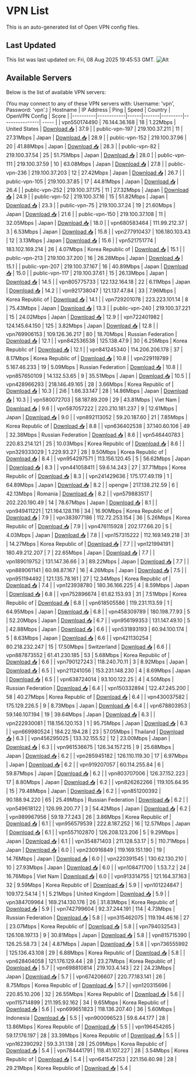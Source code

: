 # VPN List

This is an auto-generated list of Open VPN config files.

## Last Updated

This list was last updated on: Fri, 08 Aug 2025 19:45:53 GMT.
![Alt](https://repobeats.axiom.co/api/embed/186b98318ef1479477931607c1ad7d823f12451f.svg "Repobeats analytics image")

## Available Servers

Below is the list of available VPN servers:

(You may connect to any of these VPN servers with: Username: 'vpn', Password: 'vpn'.)
| Hostname | IP Address | Ping | Speed | Country | OpenVPN Config | Score |
|----------|------------|------|-------|---------|----------------| ----- |
| vpn550174490 | 76.144.36.168 | 18 | 1.22Mbps | United States | [Download 📥](./configs/server_0_US.ovpn) | 37.9 |
| public-vpn-197 | 219.100.37.211 | 11 | 27.31Mbps | Japan | [Download 📥](./configs/server_1_JP.ovpn) | 28.9 |
| public-vpn-152 | 219.100.37.96 | 20 | 41.88Mbps | Japan | [Download 📥](./configs/server_2_JP.ovpn) | 28.3 |
| public-vpn-82 | 219.100.37.54 | 25 | 51.75Mbps | Japan | [Download 📥](./configs/server_3_JP.ovpn) | 28.0 |
| public-vpn-111 | 219.100.37.59 | 10 | 63.08Mbps | Japan | [Download 📥](./configs/server_4_JP.ovpn) | 27.8 |
| public-vpn-236 | 219.100.37.203 | 12 | 27.42Mbps | Japan | [Download 📥](./configs/server_5_JP.ovpn) | 26.7 |
| public-vpn-105 | 219.100.37.85 | 17 | 44.81Mbps | Japan | [Download 📥](./configs/server_6_JP.ovpn) | 26.4 |
| public-vpn-252 | 219.100.37.175 | 11 | 27.32Mbps | Japan | [Download 📥](./configs/server_7_JP.ovpn) | 24.9 |
| public-vpn-52 | 219.100.37.16 | 15 | 51.82Mbps | Japan | [Download 📥](./configs/server_8_JP.ovpn) | 23.3 |
| public-vpn-75 | 219.100.37.24 | 19 | 21.60Mbps | Japan | [Download 📥](./configs/server_9_JP.ovpn) | 21.6 |
| public-vpn-150 | 219.100.37.108 | 11 | 32.05Mbps | Japan | [Download 📥](./configs/server_10_JP.ovpn) | 18.0 |
| vpn680583464 | 111.99.212.37 | 3 | 6.53Mbps | Japan | [Download 📥](./configs/server_11_JP.ovpn) | 15.8 |
| vpn277910437 | 106.180.103.43 | 12 | 3.13Mbps | Japan | [Download 📥](./configs/server_12_JP.ovpn) | 15.6 |
| vpn521751774 | 183.102.169.214 | 26 | 4.07Mbps | Korea Republic of | [Download 📥](./configs/server_13_KR.ovpn) | 15.1 |
| public-vpn-213 | 219.100.37.200 | 16 | 26.28Mbps | Japan | [Download 📥](./configs/server_14_JP.ovpn) | 15.1 |
| public-vpn-207 | 219.100.37.167 | 16 | 40.89Mbps | Japan | [Download 📥](./configs/server_15_JP.ovpn) | 15.0 |
| public-vpn-117 | 219.100.37.61 | 15 | 26.13Mbps | Japan | [Download 📥](./configs/server_16_JP.ovpn) | 14.5 |
| vpn805775733 | 122.132.164.18 | 22 | 6.11Mbps | Japan | [Download 📥](./configs/server_17_JP.ovpn) | 14.2 |
| vpn921738047 | 121.137.47.84 | 33 | 7.96Mbps | Korea Republic of | [Download 📥](./configs/server_18_KR.ovpn) | 14.1 |
| vpn729201078 | 223.223.101.14 | 8 | 75.43Mbps | Japan | [Download 📥](./configs/server_19_JP.ovpn) | 13.3 |
| public-vpn-240 | 219.100.37.221 | 15 | 24.02Mbps | Japan | [Download 📥](./configs/server_20_JP.ovpn) | 12.9 |
| vpn722401982 | 124.145.64.150 | 125 | 3.82Mbps | Japan | [Download 📥](./configs/server_21_JP.ovpn) | 12.8 |
| vpn769906153 | 109.126.36.217 | 80 | 18.70Mbps | Russian Federation | [Download 📥](./configs/server_22_RU.ovpn) | 12.1 |
| vpn842536538 | 125.138.47.9 | 30 | 6.25Mbps | Korea Republic of | [Download 📥](./configs/server_23_KR.ovpn) | 12.1 |
| vpn841245340 | 114.206.206.178 | 37 | 8.17Mbps | Korea Republic of | [Download 📥](./configs/server_24_KR.ovpn) | 10.8 |
| vpn229119789 | 5.167.46.233 | 19 | 5.09Mbps | Russian Federation | [Download 📥](./configs/server_25_RU.ovpn) | 10.8 |
| vpn857650109 | 14.132.53.65 | 9 | 35.51Mbps | Japan | [Download 📥](./configs/server_26_JP.ovpn) | 10.5 |
| vpn428966293 | 218.146.49.165 | 28 | 3.66Mbps | Korea Republic of | [Download 📥](./configs/server_27_KR.ovpn) | 10.3 |
| 2i6 | 1.66.33.147 | 28 | 14.86Mbps | Japan | [Download 📥](./configs/server_28_JP.ovpn) | 10.3 |
| vpn580072703 | 58.187.89.209 | 29 | 43.81Mbps | Viet Nam | [Download 📥](./configs/server_29_VN.ovpn) | 9.6 |
| vpn587057222 | 220.210.181.237 | 9 | 12.61Mbps | Japan | [Download 📥](./configs/server_30_JP.ovpn) | 9.0 |
| vpn892113052 | 59.20.187.60 | 21 | 7.85Mbps | Korea Republic of | [Download 📥](./configs/server_31_KR.ovpn) | 8.8 |
| vpn636402538 | 37.140.60.106 | 49 | 32.38Mbps | Russian Federation | [Download 📥](./configs/server_32_RU.ovpn) | 8.6 |
| vpn546440783 | 220.83.214.121 | 25 | 10.03Mbps | Korea Republic of | [Download 📥](./configs/server_33_KR.ovpn) | 8.6 |
| vpn329333029 | 1.229.93.27 | 28 | 9.50Mbps | Korea Republic of | [Download 📥](./configs/server_34_KR.ovpn) | 8.4 |
| vpn954297571 | 113.156.120.45 | 5 | 56.62Mbps | Japan | [Download 📥](./configs/server_35_JP.ovpn) | 8.3 |
| vpn441058411 | 59.6.14.243 | 27 | 37.71Mbps | Korea Republic of | [Download 📥](./configs/server_36_KR.ovpn) | 8.3 |
| vpn241429636 | 175.177.49.119 | 1 | 64.89Mbps | Japan | [Download 📥](./configs/server_37_JP.ovpn) | 8.2 |
| opengw | 217.138.212.59 | 6 | 42.13Mbps | Romania | [Download 📥](./configs/server_38_RO.ovpn) | 8.2 |
| vpn579883517 | 202.220.190.49 | 14 | 78.67Mbps | Japan | [Download 📥](./configs/server_39_JP.ovpn) | 8.1 |
| vpn949411221 | 121.164.128.116 | 34 | 16.90Mbps | Korea Republic of | [Download 📥](./configs/server_40_KR.ovpn) | 7.9 |
| vpn383977186 | 112.72.253.154 | 36 | 5.26Mbps | Korea Republic of | [Download 📥](./configs/server_41_KR.ovpn) | 7.9 |
| vpn476115928 | 202.177.66.20 | 5 | 4.03Mbps | Japan | [Download 📥](./configs/server_42_JP.ovpn) | 7.8 |
| vpn157315222 | 112.169.149.218 | 31 | 14.27Mbps | Korea Republic of | [Download 📥](./configs/server_43_KR.ovpn) | 7.7 |
| vpn121994191 | 180.49.212.207 | 7 | 22.65Mbps | Japan | [Download 📥](./configs/server_44_JP.ovpn) | 7.7 |
| vpn189019752 | 131.147.36.66 | 3 | 89.22Mbps | Japan | [Download 📥](./configs/server_45_JP.ovpn) | 7.7 |
| vpn889061141 | 60.98.87.167 | 16 | 4.26Mbps | Japan | [Download 📥](./configs/server_46_JP.ovpn) | 7.5 |
| vpn951194492 | 121.135.78.161 | 27 | 12.34Mbps | Korea Republic of | [Download 📥](./configs/server_47_KR.ovpn) | 7.4 |
| vpn123938780 | 180.36.166.225 | 4 | 8.59Mbps | Japan | [Download 📥](./configs/server_48_JP.ovpn) | 6.8 |
| vpn752896674 | 61.82.153.93 | 31 | 7.51Mbps | Korea Republic of | [Download 📥](./configs/server_49_KR.ovpn) | 6.8 |
| vpn618505586 | 119.231.113.59 | 1 | 64.95Mbps | Japan | [Download 📥](./configs/server_50_JP.ovpn) | 6.8 |
| vpn458309789 | 180.198.77.93 | 5 | 52.20Mbps | Japan | [Download 📥](./configs/server_51_JP.ovpn) | 6.7 |
| vpn956199353 | 131.147.49.10 | 5 | 42.88Mbps | Japan | [Download 📥](./configs/server_52_JP.ovpn) | 6.6 |
| vpn531893193 | 60.94.100.174 | 5 | 8.63Mbps | Japan | [Download 📥](./configs/server_53_JP.ovpn) | 6.6 |
| vpn421130254 | 80.218.232.247 | 15 | 17.50Mbps | Switzerland | [Download 📥](./configs/server_54_CH.ovpn) | 6.6 |
| vpn887873552 | 61.41.230.185 | 53 | 5.68Mbps | Korea Republic of | [Download 📥](./configs/server_55_KR.ovpn) | 6.6 |
| vpn790127243 | 118.240.70.11 | 3 | 8.92Mbps | Japan | [Download 📥](./configs/server_56_JP.ovpn) | 6.5 |
| vpn211241056 | 153.231.148.230 | 4 | 8.69Mbps | Japan | [Download 📥](./configs/server_57_JP.ovpn) | 6.5 |
| vpn638724014 | 93.100.122.25 | 4 | 4.50Mbps | Russian Federation | [Download 📥](./configs/server_58_RU.ovpn) | 6.4 |
| vpn150332894 | 122.47.245.200 | 58 | 40.27Mbps | Korea Republic of | [Download 📥](./configs/server_59_KR.ovpn) | 6.4 |
| vpn430037582 | 175.129.226.5 | 9 | 8.73Mbps | Japan | [Download 📥](./configs/server_60_JP.ovpn) | 6.4 |
| vpn678803953 | 59.146.107.194 | 19 | 39.64Mbps | Japan | [Download 📥](./configs/server_61_JP.ovpn) | 6.3 |
| vpn222930081 | 118.156.120.153 | 1 | 95.75Mbps | Japan | [Download 📥](./configs/server_62_JP.ovpn) | 6.3 |
| vpn669980524 | 184.22.194.28 | 23 | 57.05Mbps | Thailand | [Download 📥](./configs/server_63_TH.ovpn) | 6.3 |
| vpn456295025 | 133.32.155.52 | 12 | 23.00Mbps | Japan | [Download 📥](./configs/server_64_JP.ovpn) | 6.3 |
| vpn961536675 | 126.34.157.215 | 9 | 25.68Mbps | Japan | [Download 📥](./configs/server_65_JP.ovpn) | 6.2 |
| vpn285945182 | 126.110.119.30 | 17 | 6.97Mbps | Japan | [Download 📥](./configs/server_66_JP.ovpn) | 6.2 |
| vpn919207057 | 60.114.255.84 | 6 | 59.87Mbps | Japan | [Download 📥](./configs/server_67_JP.ovpn) | 6.2 |
| vpn803707006 | 126.37.152.223 | 17 | 8.80Mbps | Japan | [Download 📥](./configs/server_68_JP.ovpn) | 6.2 |
| vpn826262266 | 119.105.64.95 | 15 | 79.48Mbps | Japan | [Download 📥](./configs/server_69_JP.ovpn) | 6.2 |
| vpn851200392 | 90.188.94.220 | 65 | 25.49Mbps | Russian Federation | [Download 📥](./configs/server_70_RU.ovpn) | 6.2 |
| vpn549618122 | 126.99.200.77 | 3 | 54.42Mbps | Japan | [Download 📥](./configs/server_71_JP.ovpn) | 6.2 |
| vpn989967956 | 59.19.77.243 | 26 | 3.86Mbps | Korea Republic of | [Download 📥](./configs/server_72_KR.ovpn) | 6.1 |
| vpn956579539 | 222.8.187.252 | 16 | 12.57Mbps | Japan | [Download 📥](./configs/server_73_JP.ovpn) | 6.1 |
| vpn557102870 | 126.208.123.206 | 5 | 9.29Mbps | Japan | [Download 📥](./configs/server_74_JP.ovpn) | 6.1 |
| vpn354871403 | 211.128.53.17 | 5 | 110.71Mbps | Japan | [Download 📥](./configs/server_75_JP.ovpn) | 6.0 |
| vpn230916849 | 119.169.151.190 | 19 | 14.76Mbps | Japan | [Download 📥](./configs/server_76_JP.ovpn) | 6.0 |
| vpn220391545 | 130.62.130.210 | 10 | 27.93Mbps | Japan | [Download 📥](./configs/server_77_JP.ovpn) | 6.0 |
| vpn108471700 | 1.53.7.2 | 24 | 16.76Mbps | Viet Nam | [Download 📥](./configs/server_78_VN.ovpn) | 6.0 |
| vpn913314755 | 121.164.37.163 | 32 | 9.59Mbps | Korea Republic of | [Download 📥](./configs/server_79_KR.ovpn) | 5.9 |
| vpn101224847 | 109.172.54.14 | 1 | 5.21Mbps | United Kingdom | [Download 📥](./configs/server_80_GB.ovpn) | 5.9 |
| vpn384709964 | 169.214.130.176 | 26 | 31.83Mbps | Korea Republic of | [Download 📥](./configs/server_81_KR.ovpn) | 5.9 |
| vpn742799604 | 92.37.244.191 | 114 | 4.73Mbps | Russian Federation | [Download 📥](./configs/server_82_RU.ovpn) | 5.8 |
| vpn315462075 | 119.194.46.16 | 27 | 23.07Mbps | Korea Republic of | [Download 📥](./configs/server_83_KR.ovpn) | 5.8 |
| vpn794032543 | 126.108.197.13 | 9 | 30.81Mbps | Japan | [Download 📥](./configs/server_84_JP.ovpn) | 5.8 |
| vpn815715390 | 126.25.58.73 | 24 | 4.87Mbps | Japan | [Download 📥](./configs/server_85_JP.ovpn) | 5.8 |
| vpn736555992 | 125.136.43.108 | 29 | 6.88Mbps | Korea Republic of | [Download 📥](./configs/server_86_KR.ovpn) | 5.8 |
| vpn628404058 | 121.176.129.44 | 28 | 23.27Mbps | Korea Republic of | [Download 📥](./configs/server_87_KR.ovpn) | 5.7 |
| vpn698810814 | 219.103.4.143 | 22 | 24.23Mbps | Japan | [Download 📥](./configs/server_88_JP.ovpn) | 5.7 |
| vpn674206607 | 220.77.183.141 | 26 | 8.75Mbps | Korea Republic of | [Download 📥](./configs/server_89_KR.ovpn) | 5.7 |
| vpn120315696 | 220.85.10.206 | 32 | 26.55Mbps | Korea Republic of | [Download 📥](./configs/server_90_KR.ovpn) | 5.6 |
| vpn115714899 | 211.195.92.162 | 34 | 9.65Mbps | Korea Republic of | [Download 📥](./configs/server_91_KR.ovpn) | 5.6 |
| vpn699651823 | 118.136.207.40 | 36 | 5.60Mbps | Indonesia | [Download 📥](./configs/server_92_ID.ovpn) | 5.5 |
| vpn900096523 | 59.6.44.177 | 28 | 13.86Mbps | Korea Republic of | [Download 📥](./configs/server_93_KR.ovpn) | 5.5 |
| vpn196454265 | 59.17.176.197 | 28 | 33.39Mbps | Korea Republic of | [Download 📥](./configs/server_94_KR.ovpn) | 5.5 |
| vpn162390292 | 59.3.31.138 | 28 | 25.09Mbps | Korea Republic of | [Download 📥](./configs/server_95_KR.ovpn) | 5.4 |
| vpn784441791 | 118.41.107.227 | 28 | 3.54Mbps | Korea Republic of | [Download 📥](./configs/server_96_KR.ovpn) | 5.4 |
| vpn641547253 | 221.156.60.98 | 28 | 29.21Mbps | Korea Republic of | [Download 📥](./configs/server_97_KR.ovpn) | 5.4 |
